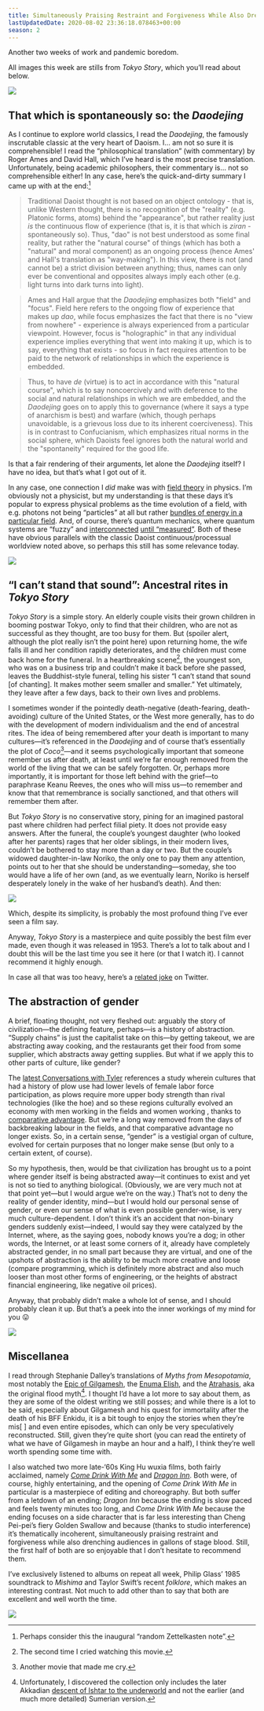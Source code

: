```yaml
---
title: Simultaneously Praising Restraint and Forgiveness While Also Drenching Audiences in Gallons of Stage Blood (AD S2E3)
lastUpdatedDate: 2020-08-02 23:36:18.078463+00:00
season: 2
---
```


Another two weeks of work and pandemic boredom.

All images this week are stills from *Tokyo Story*, which you’ll read about below.

 ![](https://buttondown-attachments.s3.us-west-2.amazonaws.com/images/b208b5a4-3ffa-46d2-95a0-7bf0ade1a9fa.jpg)

## That which is spontaneously so: the *Daodejing*

As I continue to explore world classics, I read the *Daodejing*, the famously inscrutable classic at the very heart of Daoism. I… am not so sure it is comprehensible! I read the “philosophical translation” (with commentary) by Roger Ames and David Hall, which I’ve heard is the most precise translation. Unfortunately, being academic philosophers, their commentary is… not so comprehensible either! In any case, here’s the quick-and-dirty summary I came up with at the end:[^1]  

> Traditional Daoist thought is not based on an object ontology - that is, unlike Western thought, there is no recognition of the "reality" (e.g. Platonic forms, atoms) behind the "appearance", but rather reality just *is* the continuous flow of experience (that is, it is that which is *ziran* - spontaneously so). Thus, "dao" is not best understood as some final reality, but rather the "natural course" of things (which has both a "natural" and moral component) as an ongoing process (hence Ames' and Hall's translation as "way-making"). In this view, there is not (and cannot be) a strict division between anything; thus, names can only ever be conventional and opposites always imply each other (e.g. light turns into dark turns into light).

> Ames and Hall argue that the *Daodejing* emphasizes both "field" and "focus". Field here refers to the ongoing flow of experience that makes up *dao*, while focus emphasizes the fact that there is no "view from nowhere" - experience is always experienced from a particular viewpoint. However, focus is "holographic" in that any individual experience implies everything that went into making it up, which is to say, everything that exists - so focus in fact requires attention to be paid to the network of relationships in which the experience is embedded.

> Thus, to have *de* (virtue) is to act in accordance with this "natural course", which is to say noncoercively and with deference to the social and natural relationships in which we are embedded, and the *Daodejing* goes on to apply this to governance (where it says a type of anarchism is best) and warfare (which, though perhaps unavoidable, is a grievous loss due to its inherent coerciveness). This is in contrast to Confucianism, which emphasizes ritual norms in the social sphere, which Daoists feel ignores both the natural world and the "spontaneity" required for the good life.

Is that a fair rendering of their arguments, let alone the *Daodejing* itself? I have no idea, but that’s what I got out of it.

In any case, one connection I *did* make was with [field theory](https://en.wikipedia.org/wiki/Field_(physics)) in physics. I’m obviously not a physicist, but my understanding is that these days it’s popular to express physical problems as the time evolution of a field, with e.g. photons not being “particles” at all but rather [bundles of energy in a particular field](https://en.wikipedia.org/wiki/Force_carrier). And, of course, there’s quantum mechanics, where quantum systems are “fuzzy” and [interconnected](https://en.wikipedia.org/wiki/Quantum_entanglement) [until “measured”](https://en.wikipedia.org/wiki/Quantum_decoherence). Both of these have obvious parallels with the classic Daoist continuous/processual worldview noted above, so perhaps this still has some relevance today.

 ![](https://buttondown-attachments.s3.us-west-2.amazonaws.com/images/bb7bea5f-2661-4612-a434-51bd351e9c4c.jpg)

## “I can’t stand that sound”: Ancestral rites in *Tokyo Story*

*Tokyo Story* is a simple story. An elderly couple visits their grown children in booming postwar Tokyo, only to find that their children, who are not as successful as they thought, are too busy for them. But (spoiler alert, although the plot really isn’t the point here) upon returning home, the wife falls ill and her condition rapidly deteriorates, and the children must come back home for the funeral. In a heartbreaking scene[^2], the youngest son, who was on a business trip and couldn’t make it back before she passed, leaves the Buddhist-style funeral, telling his sister “I can’t stand that sound [of chanting]. It makes mother seem smaller and smaller.” Yet ultimately, they leave after a few days, back to their own lives and problems.

I sometimes wonder if the pointedly death-negative (death-fearing, death-avoiding) culture of the United States, or the West more generally, has to do with the development of modern individualism and the end of ancestral rites. The idea of being remembered after your death is important to many cultures—it’s referenced in the *Daodejing* and of course that’s essentially the plot of *Coco*[^3]—and it seems psychologically important that someone remember us after death, at least until we’re far enough removed from the world of the living that we can be safely forgotten. Or, perhaps more importantly, it is important for those left behind with the grief—to paraphrase Keanu Reeves, the ones who will miss us—to remember and know that that remembrance is socially sanctioned, and that others will remember them after.

But *Tokyo Story* is no conservative story, pining for an imagined pastoral past where children had perfect filial piety. It does not provide easy answers. After the funeral, the couple’s youngest daughter (who looked after her parents) rages that her older siblings, in their modern lives, couldn’t be bothered to stay more than a day or two. But the couple’s widowed daughter-in-law Noriko, the only one to pay them any attention, points out to her that she should be understanding—someday, she too would have a life of her own (and, as we eventually learn, Noriko is herself desperately lonely in the wake of her husband’s death). And then:

 ![](https://buttondown-attachments.s3.us-west-2.amazonaws.com/images/cb59cb08-6e27-4f31-9830-08670aaf8cc8.jpg)

Which, despite its simplicity, is probably the most profound thing I’ve ever seen a film say.

Anyway, *Tokyo Story* is a masterpiece and quite possibly the best film ever made, even though it was released in 1953. There’s a lot to talk about and I doubt this will be the last time you see it here (or that I watch it). I cannot recommend it highly enough.

In case all that was too heavy, here’s a [related joke](https://twitter.com/charles_irl/status/1289414073688367105) on Twitter.

## The abstraction of gender

A brief, floating thought, not very fleshed out: arguably the story of civilization—the defining feature, perhaps—is a history of abstraction. “Supply chains” is just the capitalist take on this—by getting takeout, we are abstracting away cooking, and the restaurants get their food from some supplier, which abstracts away getting supplies. But what if we apply this to other parts of culture, like gender?

The [latest Conversations with Tyler](https://conversationswithtyler.com/episodes/nathan-nunn/) references a study wherein cultures that had a history of plow use had lower levels of female labor force participation, as plows require more upper body strength than rival technologies (like the hoe) and so these regions culturally evolved an economy with men working in the fields and women working , thanks to [comparative advantage](https://en.wikipedia.org/wiki/Comparative_advantage). But we’re a long way removed from the days of backbreaking labour in the fields, and that comparative advantage no longer exists. So, in a certain sense, “gender” is a vestigial organ of culture, evolved for certain purposes that no longer make sense (but only to a certain extent, of course).

So my hypothesis, then, would be that civilization has brought us to a point where gender itself is being abstracted away—it continues to exist and yet is not so tied to anything biological. (Obviously, we are very much not at that point yet—but I would argue we’re on the way.) That’s not to deny the reality of gender identity, mind—but I would hold our personal sense of gender, or even our sense of what is even possible gender-wise, is very much culture-dependent. I don’t think it’s an accident that non-binary genders suddenly exist—indeed, I would say they were catalyzed by the Internet, where, as the saying goes, nobody knows you’re a dog; in other words, the Internet, or at least some corners of it, already have completely abstracted gender, in no small part because they are virtual, and one of the upshots of abstraction is the ability to be much more creative and loose (compare programming, which is definitely more abstract and also much looser than most other forms of engineering, or the heights of abstract financial engineering, like negative oil prices).

Anyway, that probably didn’t make a whole lot of sense, and I should probably clean it up. But that’s a peek into the inner workings of my mind for you 😛

 ![](https://buttondown-attachments.s3.us-west-2.amazonaws.com/images/0543ea0d-f861-47f5-8101-b51d57b8e5b5.jpg)

## Miscellanea

I read through Stephanie Dalley’s translations of *Myths from Mesopotamia*, most notably the [Epic of Gilgamesh](https://en.wikipedia.org/wiki/Epic_of_Gilgamesh), the [Enuma Elish](https://en.wikipedia.org/wiki/En%C3%BBma_Eli%C5%A1), and the [Atrahasis](https://en.wikipedia.org/wiki/Atra-Hasis), aka the original flood myth[^4]. I thought I’d have a lot more to say about them, as they are some of the oldest writing we still posses; and while there is a lot to be said, especially about Gilgamesh and his quest for immortality after the death of his BFF Enkidu, it is a bit tough to enjoy the stories when they’re mis[                   ]  and even entire episodes, which can only be very speculatively reconstructed. Still, given they’re quite short (you can read the entirety of what we have of Gilgamesh in maybe an hour and a half), I think they’re well worth spending some time with.

I also watched two more late-‘60s King Hu wuxia films, both fairly acclaimed, namely [*Come Drink With Me*](https://en.wikipedia.org/wiki/Come_Drink_with_Me) and [*Dragon Inn*](https://en.wikipedia.org/wiki/Dragon_Inn). Both were, of course, highly entertaining, and the opening of *Come Drink With Me* in particular is a masterpiece of editing and choreography. But both suffer from a letdown of an ending; *Dragon Inn* because the ending is slow paced and feels twenty minutes too long, and *Come Drink With Me* because the ending focuses on a side character that is far less interesting than Cheng Pei-pei’s fiery Golden Swallow and because (thanks to studio interference) it’s thematically incoherent, simultaneously praising restraint and forgiveness while also drenching audiences in gallons of stage blood. Still, the first half of both are so enjoyable that I don’t hesitate to recommend them.

I’ve exclusively listened to albums on repeat all week, Philip Glass’ 1985 soundtrack to *Mishima* and Taylor Swift’s recent *folklore*, which makes an interesting contrast. Not much to add other than to say that both are excellent and well worth the time.

 ![](https://buttondown-attachments.s3.us-west-2.amazonaws.com/images/252f774b-2100-4f9c-8507-e5cd57d113ea.jpg)

[^1]: Perhaps consider this the inaugural “random Zettelkasten note”.

[^2]: The second time I cried watching this movie.

[^3]: Another movie that made me cry.

[^4]: Unfortunately, I discovered the collection only includes the later Akkadian [descent of Ishtar to the underworld](https://en.wikipedia.org/wiki/Inanna#Descent_into_the_underworld) and not the earlier (and much more detailed) Sumerian version.